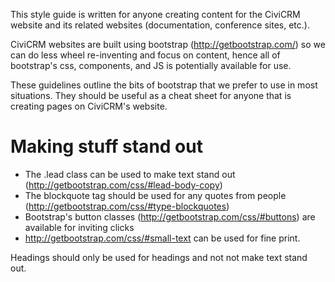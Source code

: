 This style guide is written for anyone creating content for the CiviCRM website and its related websites (documentation, conference sites, etc.).

CiviCRM websites are built using bootstrap (http://getbootstrap.com/) so we can do less wheel re-inventing and focus on content, hence all of bootstrap's css, components, and JS is potentially available for use.

These guidelines outline the bits of bootstrap that we prefer to use in most situations. They should be useful as a cheat sheet for anyone that is creating pages on CiviCRM's website.

# Making stuff stand out

* The .lead class can be used to make text stand out (http://getbootstrap.com/css/#lead-body-copy)
* The blockquote tag should be used for any quotes from people (http://getbootstrap.com/css/#type-blockquotes)
* Bootstrap's button classes (http://getbootstrap.com/css/#buttons) are available for inviting clicks
* http://getbootstrap.com/css/#small-text can be used for fine print.

Headings should only be used for headings and not not make text stand out.
